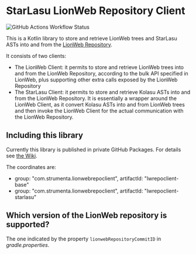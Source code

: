 # StarLasu LionWeb Repository Client

![GitHub Actions Workflow Status](https://img.shields.io/github/actions/workflow/status/Strumenta/starlasu-lionweb-repository-client/check.yml)

This is a Kotlin library to store and retrieve LionWeb trees and StarLasu ASTs into and from the [LionWeb Repository](https://github.com/LionWeb-io/lionweb-repository).

It consists of two clients:
* The LionWeb Client: it permits to store and retrieve LionWeb trees into and from the LionWeb Repository, according to the bulk API specified in LionWeb, plus supporting other extra calls exposed by the LionWeb Repository
* The StarLasu Client: it permits to store and retrieve Kolasu ASTs into and from the LionWeb Repository. It is essentially a wrapper around the LionWeb Client, as it convert Kolasu ASTs into and from LionWeb trees and then invoke the LionWeb Client for the actual communication with the LionWeb Repository.

## Including this library

Currently this library is published in private GitHub Packages. For details see [the Wiki](https://www.notion.so/strumenta/How-to-use-private-GitHub-Packages-2ba0ac0a9146412380ba5cb5c39fe889?pvs=4).

The coordinates are:
* group: "com.strumenta.lionwebrepoclient", artifactId: "lwrepoclient-base"
* group: "com.strumenta.lionwebrepoclient", artifactId: "lwrepoclient-starlasu"

## Which version of the LionWeb repository is supported?

The one indicated by the property `lionwebRepositoryCommitID` in _gradle.properties_.